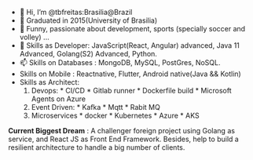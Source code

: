 
- 👋 Hi, I’m @tbfreitas:Brasilia@Brazil
- 👀 Graduated in 2015(University of Brasilia)
- 🌱 Funny, passionate about development, sports (specially soccer and volley) ...
- 💞️ Skills as Developer: JavaScript(React, Angular) advanced, Java 11 Advanced, Golang(S2) Advanced, Python. 
- 📫 Skills on Databases : MongoDB, MySQL, PostGres, NoSQL.
- Skills on Mobile : Reactnative, Flutter, Android native(Java && Kotlin)
- Skills as Architect: 
    1. Devops:
      * CI/CD
      * Gitlab runner
      * Dockerfile build 
      * Microsoft Agents on Azure
    2. Event Driven:
      * Kafka
      * Mqtt
      * Rabit MQ
    3. Microservices
      * docker
      * Kubernetes
      * Azure
      * AKS
    
**Current Biggest Dream** : A challenger foreign project using Golang as service, and React JS as Front End Framework. Besides, help to build a resilient architecture to handle a big number of clients.
